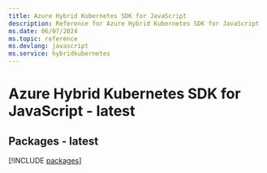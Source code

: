 ```yaml
---
title: Azure Hybrid Kubernetes SDK for JavaScript
description: Reference for Azure Hybrid Kubernetes SDK for JavaScript
ms.date: 06/07/2024
ms.topic: reference
ms.devlang: javascript
ms.service: hybridkubernetes
---
```

# Azure Hybrid Kubernetes SDK for JavaScript - latest
## Packages - latest
[!INCLUDE [packages](hybrid-kubernetes-index.md)]